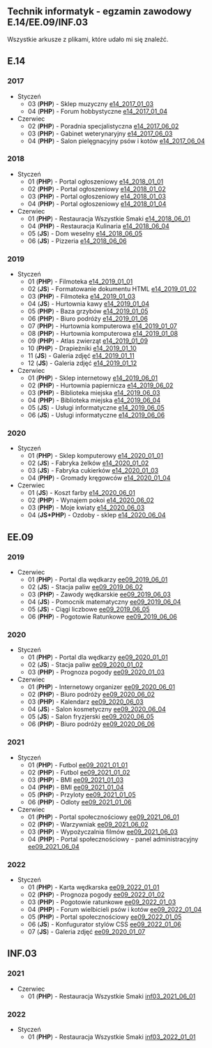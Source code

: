 ## Technik informatyk - egzamin zawodowy E.14/EE.09/INF.03
Wszystkie arkusze z plikami, które udało mi się znaleźć.

## E.14
### 2017
- Styczeń
  - 03 (**PHP**) - Sklep muzyczny [e14_2017_01_03](e14_2017_01_03)
  - 04 (**PHP**) - Forum hobbystyczne [e14_2017_01_04](e14_2017_01_04)
- Czerwiec
  - 02 (**PHP**) - Poradnia specjalistyczna [e14_2017_06_02](e14_2017_06_02)
  - 03 (**PHP**) - Gabinet weterynaryjny [e14_2017_06_03](e14_2017_06_03)
  - 04 (**PHP**) - Salon pielęgnacyjny psów i kotów [e14_2017_06_04](e14_2017_06_04)
### 2018
- Styczeń
  - 01 (**PHP**) - Portal ogłoszeniowy [e14_2018_01_01](e14_2018_01_01)
  - 02 (**PHP**) - Portal ogłoszeniowy [e14_2018_01_02](e14_2018_01_02)
  - 03 (**PHP**) - Portal ogłoszeniowy [e14_2018_01_03](e14_2018_01_03)
  - 04 (**PHP**) - Portal ogłoszeniowy [e14_2018_01_04](e14_2018_01_04)
- Czerwiec
  - 01 (**PHP**) - Restauracja Wszystkie Smaki [e14_2018_06_01](e14_2018_06_01)
  - 04 (**PHP**) - Restauracja Kulinaria [e14_2018_06_04](e14_2018_06_04)
  - 05 (**JS**) - Dom weselny [e14_2018_06_05](e14_2018_01_05)
  - 06 (**JS**) - Pizzeria [e14_2018_06_06](e14_2018_06_06)
### 2019
- Styczeń
  - 01 (**PHP**) - Filmoteka [e14_2019_01_01](e14_2019_01_01)
  - 02 (**JS**) - Formatowanie dokumentu HTML [e14_2019_01_02](e14_2019_01_02)
  - 03 (**PHP**) - Filmoteka [e14_2019_01_03](e14_2019_01_03)
  - 04 (**JS**) - Hurtownia kawy [e14_2019_01_04](e14_2019_01_04)
  - 05 (**PHP**) - Baza grzybów [e14_2019_01_05](e14_2019_01_05)
  - 06 (**PHP**) - Biuro podróży [e14_2019_01_06](e14_2019_01_06)
  - 07 (**PHP**) - Hurtownia komputerowa [e14_2019_01_07](e14_2019_01_07)
  - 08 (**PHP**) - Hurtownia komputerowa [e14_2019_01_08](e14_2019_01_08)
  - 09 (**PHP**) - Atlas zwierząt [e14_2019_01_09](e14_2019_01_09)
  - 10 (**PHP**) - Drapieżniki [e14_2019_01_10](e14_2019_01_10)
  - 11 (**JS**) - Galeria zdjęć [e14_2019_01_11](e14_2019_01_11)
  - 12 (**JS**) - Galeria zdjęć [e14_2019_01_12](e14_2019_01_12)
- Czerwiec
  - 01 (**PHP**) - Sklep internetowy [e14_2019_06_01](e14_2019_06_01)
  - 02 (**PHP**) - Hurtownia papiernicza [e14_2019_06_02](e14_2019_06_02)
  - 03 (**PHP**) - Biblioteka miejska [e14_2019_06_03](e14_2019_06_03)
  - 04 (**PHP**) - Biblioteka miejska [e14_2019_06_04](e14_2019_06_04)
  - 05 (**JS**) - Usługi informatyczne [e14_2019_06_05](e14_2019_06_05)
  - 06 (**JS**) - Usługi informatyczne [e14_2019_06_06](e14_2019_06_06)
### 2020
- Styczeń
  - 01 (**PHP**) - Sklep komputerowy [e14_2020_01_01](e14_2020_01_01)
  - 02 (**JS**) - Fabryka żelków [e14_2020_01_02](e14_2020_01_02)
  - 03 (**JS**) - Fabryka cukierków [e14_2020_01_03](e14_2020_01_03)
  - 04 (**PHP**) - Gromady kręgowców [e14_2020_01_04](e14_2020_01_04)
- Czerwiec
  - 01 (**JS**) - Koszt farby [e14_2020_06_01](e14_2020_06_01)
  - 02 (**PHP**) - Wynajem pokoi [e14_2020_06_02](e14_2020_06_02)
  - 03 (**PHP**) - Moje kwiaty [e14_2020_06_03](e14_2020_06_03)
  - 04 (**JS+PHP**) - Ozdoby - sklep [e14_2020_06_04](e14_2020_06_04)

## EE.09
### 2019
- Czerwiec
  - 01 (**PHP**) - Portal dla wędkarzy [ee09_2019_06_01](ee09_2019_06_01)
  - 02 (**JS**) - Stacja paliw [ee09_2019_06_02](ee09_2019_06_02)
  - 03 (**PHP**) - Zawody wędkarskie [ee09_2019_06_03](ee09_2019_06_03)
  - 04 (**JS**) - Pomocnik matematyczny [ee09_2019_06_04](ee09_2019_06_04)
  - 05 (**JS**) - Ciągi liczbowe [ee09_2019_06_05](ee09_2019_06_05)
  - 06 (**PHP**) - Pogotowie Ratunkowe [ee09_2019_06_06](ee09_2019_06_06)
### 2020
- Styczeń
  - 01 (**PHP**) - Portal dla wędkarzy [ee09_2020_01_01](ee09_2020_01_01)
  - 02 (**JS**) - Stacja paliw [ee09_2020_01_02](ee09_2020_01_02)
  - 03 (**PHP**) - Prognoza pogody [ee09_2020_01_03](ee09_2020_01_03)
- Czerwiec
  - 01 (**PHP**) - Internetowy organizer [ee09_2020_06_01](ee09_2020_06_01)
  - 02 (**PHP**) - Biuro podróży [ee09_2020_06_02](ee09_2020_06_02)
  - 03 (**PHP**) - Kalendarz [ee09_2020_06_03](ee09_2020_06_03)
  - 04 (**JS**) - Salon kosmetyczny [ee09_2020_06_04](ee09_2020_06_04)
  - 05 (**JS**) - Salon fryzjerski [ee09_2020_06_05](ee09_2020_06_05)
  - 06 (**PHP**) - Biuro podróży [ee09_2020_06_06](ee09_2020_06_06)
### 2021
- Styczeń
  - 01 (**PHP**) - Futbol [ee09_2021_01_01](ee09_2021_01_01)
  - 02 (**PHP**) - Futbol [ee09_2021_01_02](ee09_2021_01_02)
  - 03 (**PHP**) - BMI [ee09_2021_01_03](ee09_2021_01_03)
  - 04 (**PHP**) - BMI [ee09_2021_01_04](ee09_2021_01_04)
  - 05 (**PHP**) - Przyloty [ee09_2021_01_05](ee09_2021_01_05)
  - 06 (**PHP**) - Odloty [ee09_2021_01_06](ee09_2021_01_06)
- Czerwiec
  - 01 (**PHP**) - Portal społecznościowy [ee09_2021_06_01](ee09_2021_06_01)
  - 02 (**PHP**) - Warzywniak [ee09_2021_06_02](ee09_2021_06_02)
  - 03 (**PHP**) - Wypożyczalnia filmów [ee09_2021_06_03](ee09_2021_06_03)
  - 04 (**PHP**) - Portal społecznościowy - panel administracyjny [ee09_2021_06_04](ee09_2021_06_04)
### 2022
- Styczeń
  - 01 (**PHP**) - Karta wędkarska [ee09_2022_01_01](ee09_2022_01_01)
  - 02 (**PHP**) - Prognoza pogody [ee09_2022_01_02](ee09_2022_01_02)
  - 03 (**PHP**) - Pogotowie ratunkowe [ee09_2022_01_03](ee09_2022_01_03)
  - 04 (**PHP**) - Forum wielbicieli psów i kotów [ee09_2022_01_04](ee09_2022_01_04)
  - 05 (**PHP**) - Portal społecznościowy [ee09_2022_01_05](ee09_2022_01_05)
  - 06 (**JS**) - Konfugurator stylów CSS [ee09_2022_01_06](ee09_2022_01_06)
  - 07 (**JS**) - Galeria zdjęć [ee09_2020_01_07](ee09_2022_01_07)

## INF.03
### 2021
- Czerwiec
  - 01 (**PHP**) - Restauracja Wszystkie Smaki [inf03_2021_06_01](inf03_2021_06_01)
### 2022
- Styczeń
  - 01 (**PHP**) - Restauracja Wszystkie Smaki [inf03_2022_01_01](inf03_2022_01_01)
